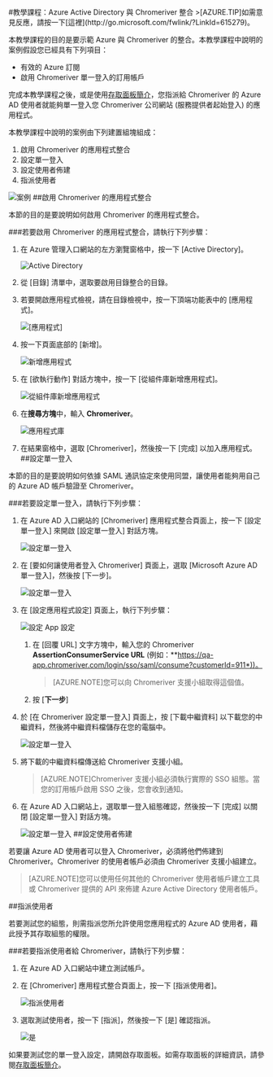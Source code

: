 <properties pageTitle="教學課程：Azure Active Directory 與 Chromeriver 整合 | Microsoft Azure" description="了解如何使用 Chromeriver 搭配 Azure Active Directory 來啟用單一登入、自動化佈建和更多功能！" services="active-directory" authors="MarkusVi"  documentationCenter="na" manager="stevenpo"/>
<tags ms.service="active-directory" ms.devlang="na" ms.topic="article" ms.tgt_pltfrm="na" ms.workload="identity" ms.date="08/01/2015" ms.author="markvi" />
#教學課程：Azure Active Directory 與 Chromeriver 整合
>[AZURE.TIP]如需意見反應，請按一下[這裡](http://go.microsoft.com/fwlink/?LinkId=615279)。

本教學課程的目的是要示範 Azure 與 Chromeriver 的整合。本教學課程中說明的案例假設您已經具有下列項目：

-   有效的 Azure 訂閱
-   啟用 Chromeriver 單一登入的訂用帳戶

完成本教學課程之後，或是使用[存取面板簡介](https://msdn.microsoft.com/library/dn308586)，您指派給 Chromeriver 的 Azure AD 使用者就能夠單一登入您 Chromeriver 公司網站 (服務提供者起始登入) 的應用程式。

本教學課程中說明的案例由下列建置組塊組成：

1.  啟用 Chromeriver 的應用程式整合
2.  設定單一登入
3.  設定使用者佈建
4.  指派使用者

![案例](./media/active-directory-saas-chromeriver-tutorial/IC802755.png "案例")
##啟用 Chromeriver 的應用程式整合

本節的目的是要說明如何啟用 Chromeriver 的應用程式整合。

###若要啟用 Chromeriver 的應用程式整合，請執行下列步驟：

1.  在 Azure 管理入口網站的左方瀏覽窗格中，按一下 [Active Directory]。

    ![Active Directory](./media/active-directory-saas-chromeriver-tutorial/IC700993.png "Active Directory")

2.  從 [目錄] 清單中，選取要啟用目錄整合的目錄。

3.  若要開啟應用程式檢視，請在目錄檢視中，按一下頂端功能表中的 [應用程式]。

    ![[應用程式]](./media/active-directory-saas-chromeriver-tutorial/IC700994.png "[應用程式]")

4.  按一下頁面底部的 [新增]。

    ![新增應用程式](./media/active-directory-saas-chromeriver-tutorial/IC749321.png "新增應用程式")

5.  在 [欲執行動作] 對話方塊中，按一下 [從組件庫新增應用程式]。

    ![從組件庫新增應用程式](./media/active-directory-saas-chromeriver-tutorial/IC749322.png "從組件庫新增應用程式")

6.  在**搜尋方塊**中，輸入 **Chromeriver**。

    ![應用程式庫](./media/active-directory-saas-chromeriver-tutorial/IC802756.png "應用程式庫")

7.  在結果窗格中，選取 [Chromeriver]，然後按一下 [完成] 以加入應用程式。
##設定單一登入

本節的目的是要說明如何依據 SAML 通訊協定來使用同盟，讓使用者能夠用自己的 Azure AD 帳戶驗證至 Chromeriver。

###若要設定單一登入，請執行下列步驟：

1.  在 Azure AD 入口網站的 [Chromeriver] 應用程式整合頁面上，按一下 [設定單一登入] 來開啟 [設定單一登入] 對話方塊。

    ![設定單一登入](./media/active-directory-saas-chromeriver-tutorial/IC802757.png "設定單一登入")

2.  在 [要如何讓使用者登入 Chromeriver] 頁面上，選取 [Microsoft Azure AD 單一登入]，然後按 [下一步]。

    ![設定單一登入](./media/active-directory-saas-chromeriver-tutorial/IC802758.png "設定單一登入")

3.  在 [設定應用程式設定] 頁面上，執行下列步驟：

    ![設定 App 設定](./media/active-directory-saas-chromeriver-tutorial/IC802759.png "設定 App 設定")

    1.  在 [回覆 URL] 文字方塊中，輸入您的 Chromeriver **AssertionConsumerService URL** (例如：**https://qa-app.chromeriver.com/login/sso/saml/consume?customerId=911*))。

        >[AZURE.NOTE]您可以向 Chromeriver 支援小組取得這個值。

    2.  按 [**下一步**]

4.  於 [在 Chromeriver 設定單一登入] 頁面上，按 [下載中繼資料] 以下載您的中繼資料，然後將中繼資料檔儲存在您的電腦中。

    ![設定單一登入](./media/active-directory-saas-chromeriver-tutorial/IC802760.png "設定單一登入")

5.  將下載的中繼資料檔傳送給 Chromeriver 支援小組。

    >[AZURE.NOTE]Chromeriver 支援小組必須執行實際的 SSO 組態。當您的訂用帳戶啟用 SSO 之後，您會收到通知。

6.  在 Azure AD 入口網站上，選取單一登入組態確認，然後按一下 [完成] 以關閉 [設定單一登入] 對話方塊。

    ![設定單一登入](./media/active-directory-saas-chromeriver-tutorial/IC802761.png "設定單一登入")
##設定使用者佈建

若要讓 Azure AD 使用者可以登入 Chromeriver，必須將他們佈建到 Chromeriver。Chromeriver 的使用者帳戶必須由 Chromeriver 支援小組建立。

>[AZURE.NOTE]您可以使用任何其他的 Chromeriver 使用者帳戶建立工具或 Chromeriver 提供的 API 來佈建 Azure Active Directory 使用者帳戶。

##指派使用者

若要測試您的組態，則需指派您所允許使用您應用程式的 Azure AD 使用者，藉此授予其存取組態的權限。

###若要指派使用者給 Chromeriver，請執行下列步驟：

1.  在 Azure AD 入口網站中建立測試帳戶。

2.  在 [Chromeriver] 應用程式整合頁面上，按一下 [指派使用者]。

    ![指派使用者](./media/active-directory-saas-chromeriver-tutorial/IC802762.png "指派使用者")

3.  選取測試使用者，按一下 [指派]，然後按一下 [是] 確認指派。

    ![是](./media/active-directory-saas-chromeriver-tutorial/IC767830.png "是")

如果要測試您的單一登入設定，請開啟存取面板。如需存取面板的詳細資訊，請參閱[存取面板簡介](https://msdn.microsoft.com/library/dn308586)。

<!---HONumber=August15_HO7-->